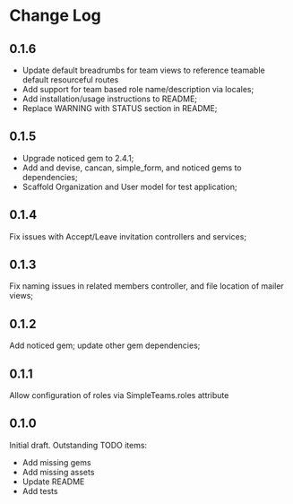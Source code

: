 # Change Log

## 0.1.6
- Update default breadrumbs for team views to reference teamable default resourceful routes
- Add support for team based role name/description via locales;
- Add installation/usage instructions to README;
- Replace WARNING with STATUS section in README;

## 0.1.5
- Upgrade noticed gem to 2.4.1;
- Add and devise, cancan, simple\_form, and noticed gems to dependencies;
- Scaffold Organization and User model for test application;

## 0.1.4
Fix issues with Accept/Leave invitation controllers and services;

## 0.1.3
Fix naming issues in related members controller, and file location of mailer views;

## 0.1.2
Add noticed gem; update other gem dependencies;

## 0.1.1
Allow configuration of roles via SimpleTeams.roles attribute

## 0.1.0
Initial draft. Outstanding TODO items:
- Add missing gems
- Add missing assets
- Update README
- Add tests
